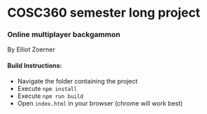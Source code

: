 # COSC360 semester long project

### Online multiplayer backgammon

By Elliot Zoerner

#### Build Instructions:

- Navigate the folder containing the project
- Execute `npm install`
- Execute `npm run build`
- Open `index.html` in your browser (chrome will work best)
